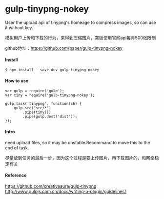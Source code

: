 # gulp-tinypng-nokey
User the upload api of tinypng's homeage to compress images, so can use it without key.

模拟用户上传和下载的行为，来得到压缩图片，突破使用官网api每月500张限制

github地址：https://github.com/paper/gulp-tinypng-nokey

#### Install
```
$ npm install --save-dev gulp-tinypng-nokey
```

#### How to use
```
var gulp = require('gulp');
var tiny = require('gulp-tinypng-nokey');

gulp.task('tinypng', function(cb) {
    gulp.src('src/*')
        .pipe(tiny())
        .pipe(gulp.dest('dist'));
});
```

#### Intro
need upload files, so it may be unstable.Recommand to move this to the end of task.

尽量放到任务的最后一步，因为这个过程是要上传图片，再下载图片的，和网络稳定有关


#### Reference
https://github.com/creativeaura/gulp-tinypng  
http://www.gulpjs.com.cn/docs/writing-a-plugin/guidelines/
